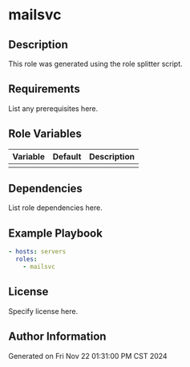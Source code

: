 # mailsvc

## Description

This role was generated using the role splitter script.

## Requirements

List any prerequisites here.

## Role Variables

| Variable | Default | Description |
|----------|---------|-------------|
| | | |

## Dependencies

List role dependencies here.

## Example Playbook

```yaml
- hosts: servers
  roles:
    - mailsvc
```

## License

Specify license here.

## Author Information

Generated on Fri Nov 22 01:31:00 PM CST 2024
